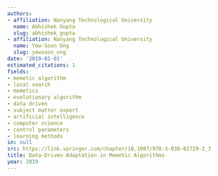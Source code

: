 ```yaml
---
authors:
- affiliation: Nanyang Technological University
  name: Abhishek Gupta
  slug: abhishek_gupta
- affiliation: Nanyang Technological University
  name: Yew-Soon Ong
  slug: yewsoon_ong
date: '2019-01-01'
estimated_citations: 1
fields:
- memetic algorithm
- local search
- memetics
- evolutionary algorithm
- data driven
- subject matter expert
- artificial intelligence
- computer science
- control parameters
- learning methods
in: null
src: https://link.springer.com/chapter/10.1007/978-3-030-02729-2_3
title: Data-Driven Adaptation in Memetic Algorithms
year: 2019
---
```

